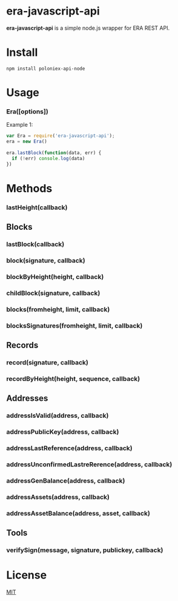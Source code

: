 # era-javascript-api

**era-javascript-api** is a simple node.js wrapper for ERA REST API.

# Install

    npm install poloniex-api-node

# Usage

### Era([options])

Example 1:

```js
var Era = require('era-javascript-api');
era = new Era()
	
era.lastBlock(function(data, err) {
  if (!err) console.log(data)
})
```

# Methods

### lastHeight(callback)

## Blocks

### lastBlock(callback)

### block(signature, callback)

### blockByHeight(height, callback)

### childBlock(signature, callback)

### blocks(fromheight, limit, callback)

### blocksSignatures(fromheight, limit, callback)

## Records

### record(signature, callback)

### recordByHeight(height, sequence, callback)

## Addresses

### addressIsValid(address, callback)

### addressPublicKey(address, callback)

### addressLastReference(address, callback)

### addressUnconfirmedLastreRerence(address, callback)

### addressGenBalance(address, callback)

### addressAssets(address, callback)

### addressAssetBalance(address, asset, callback)

## Tools

### verifySign(message, signature, publickey, callback)

# License

[MIT](LICENSE)